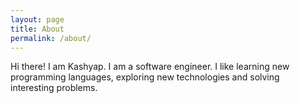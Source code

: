 ```yaml
---
layout: page
title: About
permalink: /about/
---
```

Hi there! I am Kashyap.
I am a software engineer. I like learning new programming languages, exploring new technologies
and solving interesting problems.